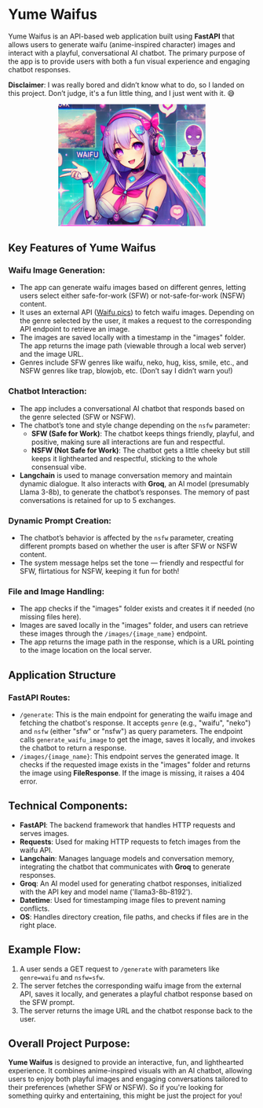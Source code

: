 # Yume Waifus

Yume Waifus is an API-based web application built using **FastAPI** that allows users to generate waifu (anime-inspired character) images and interact with a playful, conversational AI chatbot. The primary purpose of the app is to provide users with both a fun visual experience and engaging chatbot responses. 

**Disclaimer**: I was really bored and didn’t know what to do, so I landed on this project. Don’t judge, it's a fun little thing, and I just went with it. 😅

<p align="center">
  <img src="https://github.com/ranzeet013/yume_waifu/blob/main/yume_waifu/IMG_20250124_220824.png" alt="FlirtyHuh Logo" width="300">
</p>


## Key Features of Yume Waifus

### Waifu Image Generation:
- The app can generate waifu images based on different genres, letting users select either safe-for-work (SFW) or not-safe-for-work (NSFW) content.
- It uses an external API ([Waifu.pics](https://api.waifu.pics)) to fetch waifu images. Depending on the genre selected by the user, it makes a request to the corresponding API endpoint to retrieve an image.
- The images are saved locally with a timestamp in the "images" folder. The app returns the image path (viewable through a local web server) and the image URL.
- Genres include SFW genres like waifu, neko, hug, kiss, smile, etc., and NSFW genres like trap, blowjob, etc. (Don’t say I didn’t warn you!)

### Chatbot Interaction:
- The app includes a conversational AI chatbot that responds based on the genre selected (SFW or NSFW).
- The chatbot’s tone and style change depending on the `nsfw` parameter:
  - **SFW (Safe for Work)**: The chatbot keeps things friendly, playful, and positive, making sure all interactions are fun and respectful.
  - **NSFW (Not Safe for Work)**: The chatbot gets a little cheeky but still keeps it lighthearted and respectful, sticking to the whole consensual vibe. 
- **Langchain** is used to manage conversation memory and maintain dynamic dialogue. It also interacts with **Groq**, an AI model (presumably Llama 3-8b), to generate the chatbot’s responses. The memory of past conversations is retained for up to 5 exchanges.

### Dynamic Prompt Creation:
- The chatbot’s behavior is affected by the `nsfw` parameter, creating different prompts based on whether the user is after SFW or NSFW content.
- The system message helps set the tone — friendly and respectful for SFW, flirtatious for NSFW, keeping it fun for both!

### File and Image Handling:
- The app checks if the "images" folder exists and creates it if needed (no missing files here).
- Images are saved locally in the "images" folder, and users can retrieve these images through the `/images/{image_name}` endpoint.
- The app returns the image path in the response, which is a URL pointing to the image location on the local server.

## Application Structure

### FastAPI Routes:
- `/generate`: This is the main endpoint for generating the waifu image and fetching the chatbot's response. It accepts `genre` (e.g., "waifu", "neko") and `nsfw` (either "sfw" or "nsfw") as query parameters. The endpoint calls `generate_waifu_image` to get the image, saves it locally, and invokes the chatbot to return a response.
- `/images/{image_name}`: This endpoint serves the generated image. It checks if the requested image exists in the "images" folder and returns the image using **FileResponse**. If the image is missing, it raises a 404 error.

## Technical Components:
- **FastAPI**: The backend framework that handles HTTP requests and serves images.
- **Requests**: Used for making HTTP requests to fetch images from the waifu API.
- **Langchain**: Manages language models and conversation memory, integrating the chatbot that communicates with **Groq** to generate responses.
- **Groq**: An AI model used for generating chatbot responses, initialized with the API key and model name ('llama3-8b-8192').
- **Datetime**: Used for timestamping image files to prevent naming conflicts.
- **OS**: Handles directory creation, file paths, and checks if files are in the right place.

## Example Flow:
1. A user sends a GET request to `/generate` with parameters like `genre=waifu` and `nsfw=sfw`.
2. The server fetches the corresponding waifu image from the external API, saves it locally, and generates a playful chatbot response based on the SFW prompt.
3. The server returns the image URL and the chatbot response back to the user.

## Overall Project Purpose:
**Yume Waifus** is designed to provide an interactive, fun, and lighthearted experience. It combines anime-inspired visuals with an AI chatbot, allowing users to enjoy both playful images and engaging conversations tailored to their preferences (whether SFW or NSFW). So if you're looking for something quirky and entertaining, this might be just the project for you!
